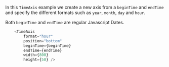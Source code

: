 
In this `TimeAxis` example we create a new axis from a `beginTime` and `endTime` and specify the different formats such as `year`, `month`, `day` and `hour`.

Both `beginTime` and `endTime` are regular Javascript Dates.

```js
    <TimeAxis
        format="hour"
        position="bottom"
        beginTime={beginTime}
        endTime={endTime}
        width={800}
        height={50} />
```

